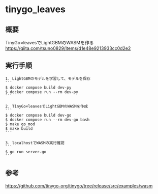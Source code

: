 # tinygo_leaves
## 概要
TinyGo×leavesでLightGBMのWASMを作る
https://qiita.com/tsuno0829/items/d1e48e9213933cc0d2e2

## 実行手順
    1. LightGBMのモデルを学習して、モデルを保存
    ```
    $ docker compose build dev-py
    $ docker compose run --rm dev-py
    ```

    2. TinyGo×leavesでLightGBMのWASMを作成
    ```
    $ docker compose build dev-go
    $ docker compose run --rm dev-go bash
    $ make go_mod
    $ make build
    ```

    3. localhostでWASMの実行確認
    ```
    $ go run server.go
    ```

## 参考
https://github.com/tinygo-org/tinygo/tree/release/src/examples/wasm
